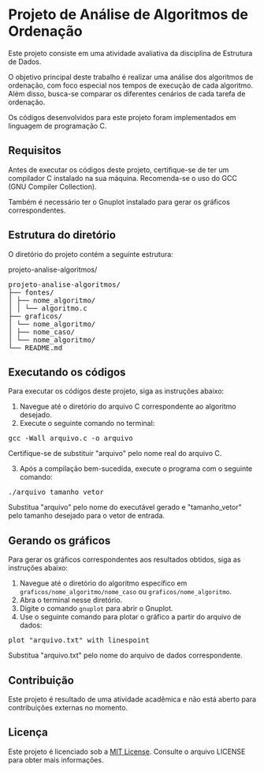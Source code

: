 # Projeto de Análise de Algoritmos de Ordenação

Este projeto consiste em uma atividade avaliativa da disciplina de Estrutura de Dados.

O objetivo principal deste trabalho é realizar uma análise dos algoritmos de ordenação, com foco especial nos tempos de execução de cada algoritmo. Além disso, busca-se comparar os diferentes cenários de cada tarefa de ordenação.

Os códigos desenvolvidos para este projeto foram implementados em linguagem de programação C.

## Requisitos

Antes de executar os códigos deste projeto, certifique-se de ter um compilador C instalado na sua máquina. Recomenda-se o uso do GCC (GNU Compiler Collection).

Também é necessário ter o Gnuplot instalado para gerar os gráficos correspondentes.

## Estrutura do diretório

O diretório do projeto contém a seguinte estrutura:

projeto-analise-algoritmos/

<pre>
projeto-analise-algoritmos/
├── fontes/
│ ├── nome_algoritmo/
│ │ └── algoritmo.c
├── graficos/
│ └── nome_algoritmo/
│ ├── nome_caso/
│ └── nome_algoritmo/
└── README.md
</pre>


## Executando os códigos

Para executar os códigos deste projeto, siga as instruções abaixo:

1. Navegue até o diretório do arquivo C correspondente ao algoritmo desejado.
2. Execute o seguinte comando no terminal:

<pre>
gcc -Wall arquivo.c -o arquivo
</pre>

Certifique-se de substituir "arquivo" pelo nome real do arquivo C.

3. Após a compilação bem-sucedida, execute o programa com o seguinte comando:

<pre>
./arquivo tamanho_vetor
</pre>

Substitua "arquivo" pelo nome do executável gerado e "tamanho_vetor" pelo tamanho desejado para o vetor de entrada.

## Gerando os gráficos

Para gerar os gráficos correspondentes aos resultados obtidos, siga as instruções abaixo:

1. Navegue até o diretório do algoritmo específico em `graficos/nome_algoritmo/nome_caso` ou `graficos/nome_algoritmo`.
2. Abra o terminal nesse diretório.
3. Digite o comando `gnuplot` para abrir o Gnuplot.
4. Use o seguinte comando para plotar o gráfico a partir do arquivo de dados:

<pre>
plot "arquivo.txt" with linespoint
</pre>

Substitua "arquivo.txt" pelo nome do arquivo de dados correspondente.

## Contribuição

Este projeto é resultado de uma atividade acadêmica e não está aberto para contribuições externas no momento.

## Licença

Este projeto é licenciado sob a [MIT License](https://opensource.org/licenses/MIT). Consulte o arquivo LICENSE para obter mais informações.
